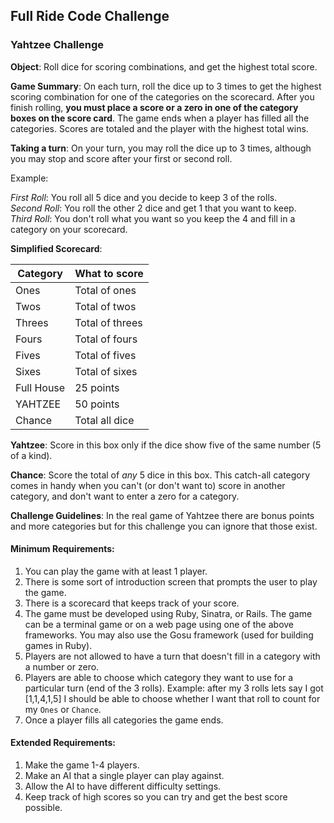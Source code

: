 ## Full Ride Code Challenge

### Yahtzee Challenge

**Object**: Roll dice for scoring combinations, and get the highest total score.

**Game Summary**: On each turn, roll the dice up to 3 times to get the highest 
scoring combination for one of the categories on the scorecard.  After you
finish rolling, **you must place a score or a zero in one of the category boxes on
the score card**.  The game ends when a player has filled all the categories.
Scores are totaled and the player with the highest total wins.

**Taking a turn**: On your turn, you may roll the dice up to 3 times, although
you may stop and score after your first or second roll.

Example:  

_First Roll_: You roll all 5 dice and you decide to keep 3 of the rolls.  
_Second Roll_: You roll the other 2 dice and get 1 that you want to keep.  
_Third Roll_: You don't roll what you want so you keep the 4 and fill in a
category on your scorecard.  

**Simplified Scorecard**:  

|Category   |What to score  |
|-----------|---------------|
|Ones       |Total of ones  |
|Twos       |Total of twos  |
|Threes     |Total of threes|
|Fours      |Total of fours |
|Fives      |Total of fives |
|Sixes      |Total of sixes |
|Full House |25 points      |
|YAHTZEE    |50 points      |
|Chance     |Total all dice |


**Yahtzee**: Score in this box only if the dice show five of the same number (5
of a kind).  

**Chance**: Score the total of _any_ 5 dice in this box.  This catch-all
category comes in handy when you can't (or don't want to) score in another
category, and don't want to enter a zero for a category.

**Challenge Guidelines**: In the real game of Yahtzee there are bonus points and
more categories but for this challenge you can ignore that those exist.

#### Minimum Requirements:  
1.  You can play the game with at least 1 player.  
2.  There is some sort of introduction screen that prompts the user to play the game.  
3.  There is a scorecard that keeps track of your score.  
4.  The game must be developed using Ruby, Sinatra, or Rails.  The game can be a
terminal game or on a web page using one of the above frameworks.  You may also
use the Gosu framework (used for building games in Ruby).
5.  Players are not allowed to have a turn that doesn't fill in a category with
a number or zero.  
6.  Players are able to choose which category they want to use for a particular
turn (end of the 3 rolls).  Example: after my 3 rolls lets say I got [1,1,4,1,5] I should be able to choose
whether I want that roll to count for my `Ones` or `Chance`.  
7.  Once a player fills all categories the game ends.  


#### Extended Requirements:
1.  Make the game 1-4 players.  
2.  Make an AI that a single player can play against.  
3.  Allow the AI to have different difficulty settings.  
4.  Keep track of high scores so you can try and get the best score possible.  
